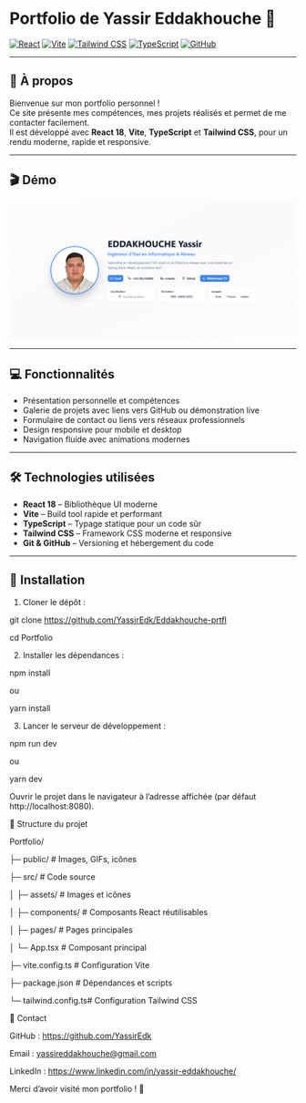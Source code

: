 # Portfolio de Yassir Eddakhouche 🚀

[![React](https://img.shields.io/badge/React-18-blue?logo=react&logoColor=white)](https://reactjs.org/)
[![Vite](https://img.shields.io/badge/Vite-4.4-purple?logo=vite&logoColor=white)](https://vitejs.dev/)
[![Tailwind CSS](https://img.shields.io/badge/TailwindCSS-3.3.3-blue?logo=tailwind-css&logoColor=white)](https://tailwindcss.com/)
[![TypeScript](https://img.shields.io/badge/TypeScript-5.2-blue?logo=typescript&logoColor=white)](https://www.typescriptlang.org/)
[![GitHub](https://img.shields.io/badge/GitHub-Portfolio-black?logo=github&logoColor=white)](https://github.com/YassirEdk)

---

## 🌟 À propos

Bienvenue sur mon portfolio personnel !  
Ce site présente mes compétences, mes projets réalisés et permet de me contacter facilement.  
Il est développé avec **React 18**, **Vite**, **TypeScript** et **Tailwind CSS**, pour un rendu moderne, rapide et responsive.

---

## 🎬 Démo 

![Portfolio Demo](public/demo1.png)  

---

## 💻 Fonctionnalités

- Présentation personnelle et compétences  
- Galerie de projets avec liens vers GitHub ou démonstration live  
- Formulaire de contact ou liens vers réseaux professionnels  
- Design responsive pour mobile et desktop  
- Navigation fluide avec animations modernes  

---

## 🛠️ Technologies utilisées

- **React 18** – Bibliothèque UI moderne  
- **Vite** – Build tool rapide et performant  
- **TypeScript** – Typage statique pour un code sûr  
- **Tailwind CSS** – Framework CSS moderne et responsive  
- **Git & GitHub** – Versioning et hébergement du code  

---

## 🚀 Installation

1. Cloner le dépôt :

git clone https://github.com/YassirEdk/Eddakhouche-prtfl

cd Portfolio

2. Installer les dépendances :

npm install

ou

yarn install

3. Lancer le serveur de développement :

npm run dev

ou

yarn dev

Ouvrir le projet dans le navigateur à l’adresse affichée (par défaut http://localhost:8080).

📂 Structure du projet

Portfolio/

├─ public/          # Images, GIFs, icônes

├─ src/             # Code source

│  ├─ assets/       # Images et icônes

│  ├─ components/   # Composants React réutilisables

│  ├─ pages/        # Pages principales

│  └─ App.tsx       # Composant principal

├─ vite.config.ts    # Configuration Vite

├─ package.json      # Dépendances et scripts

└─ tailwind.config.ts# Configuration Tailwind CSS

🤝 Contact

GitHub : https://github.com/YassirEdk

Email : yassireddakhouche@gmail.com

LinkedIn : https://www.linkedin.com/in/yassir-eddakhouche/

Merci d’avoir visité mon portfolio ! 🚀